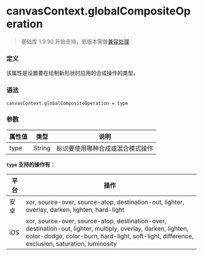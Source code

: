 <!-- https://developers.weixin.qq.com/miniprogram/dev/api/canvas/global-composite-operation.html -->

canvasContext.globalCompositeOperation
======================================

> 基础库 1.9.90 开始支持，低版本需做[兼容处理](https://developers.weixin.qq.com/miniprogram/dev/framework/compatibility.html)

### 定义

该属性是设置要在绘制新形状时应用的合成操作的类型。

### 语法

    canvasContext.globalCompositeOperation = type
    

### 参数

  属性值 |  类型     |  说明               
---------|-----------|---------------------
  type   |  String   |标识要使用哪种合成或混合模式操作

**`type` 支持的操作有：**

  平台  |  操作                                                                                                                                                                                                            
--------|------------------------------------------------------------------------------------------------------------------------------------------------------------------------------------------------------------------
  安卓  |  xor, source-over, source-atop, destination-out, lighter, overlay, darken, lighten, hard-light                                                                                                                   
  iOS   |  xor, source-over, source-atop, destination-over, destination-out, lighter, multiply, overlay, darken, lighten, color-dodge, color-burn, hard-light, soft-light, difference, exclusion, saturation, luminosity   

